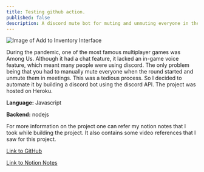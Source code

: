 ```yaml
---
title: Testing github action.
published: false
description: A discord mute bot for muting and unmuting everyone in the voice channel
---
```


![Image of Add to Inventory Interface](/media/inventory-management/add-to-inventory-image.png?raw=true "Add to inventory interface")

During the pandemic, one of the most famous multiplayer games was Among Us. Although it had a chat feature, it lacked an in-game voice feature, which meant many people were using discord. The only problem being that you had to manually mute everyone when the round started and unmute them in meetings. This was a tedious process. So I decided to automate it by building a discord bot using the discord API. The project was hosted on Heroku.

**Language:** Javascript

**Backend:** nodejs

For more information on the project one can refer my notion notes that I took while building the project. It also contains some video references that I saw for this project.

<p style="text-align: center;">

<a href="https://github.com/SarthakNarayan/discordMuteBot" target="_blank" rel="noopener noreferrer">Link to GitHub</a>

</p>

<p style="text-align: center;">

<a href="https://www.notion.so/sarthaknarayan/Coding-a-discord-bot-a4012665fd7946dea5edf11192165c52" target="_blank" rel="noopener noreferrer">Link to Notion Notes</a>

</p>